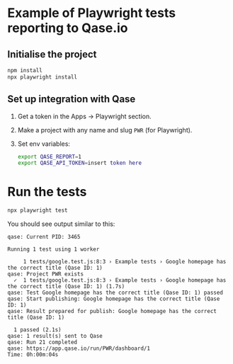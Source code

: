 # Example of Playwright tests reporting to Qase.io

## Initialise the project

```bash
npm install 
npx playwright install
```

## Set up integration with Qase

1.  Get a token in the Apps → Playwright section.
2.  Make a project with any name and slug `PWR` (for Playwright).
3.  Set env variables:

    ```bash
    export QASE_REPORT=1   
    export QASE_API_TOKEN=insert token here
    ```
   
# Run the tests

```bash
npx playwright test
```

You should see output similar to this:
    
```log
qase: Current PID: 3465
    
Running 1 test using 1 worker
    
     1 tests/google.test.js:8:3 › Example tests › Google homepage has the correct title (Qase ID: 1)
qase: Project PWR exists
  ✓  1 tests/google.test.js:8:3 › Example tests › Google homepage has the correct title (Qase ID: 1) (1.7s)
qase: Test Google homepage has the correct title (Qase ID: 1) passed
qase: Start publishing: Google homepage has the correct title (Qase ID: 1)
qase: Result prepared for publish: Google homepage has the correct title (Qase ID: 1) 
    
  1 passed (2.1s)
qase: 1 result(s) sent to Qase
qase: Run 21 completed
qase: https://app.qase.io/run/PWR/dashboard/1
Time: 0h:00m:04s        
```